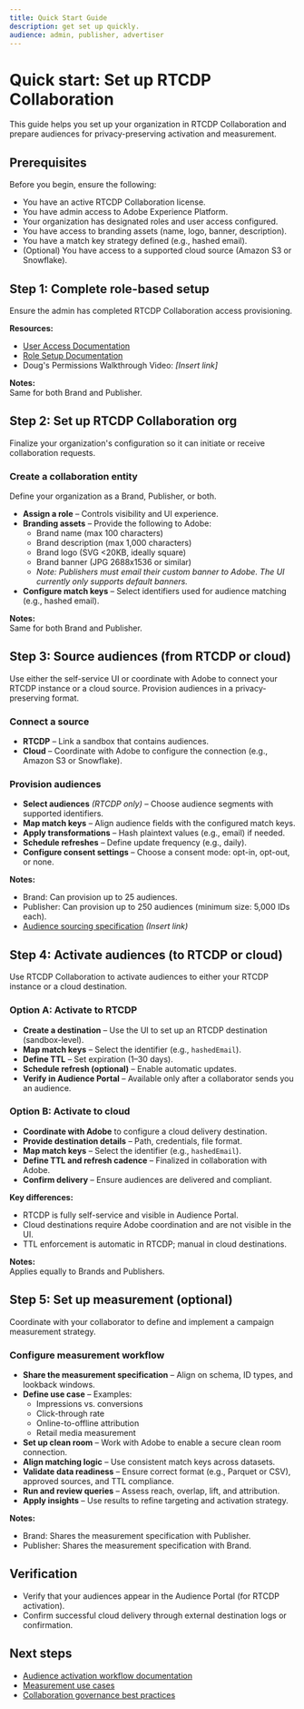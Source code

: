 ```yaml
---
title: Quick Start Guide
description: get set up quickly.
audience: admin, publisher, advertiser
---
```

# Quick start: Set up RTCDP Collaboration

This guide helps you set up your organization in RTCDP Collaboration and prepare audiences for privacy-preserving activation and measurement.

## Prerequisites

Before you begin, ensure the following:

- You have an active RTCDP Collaboration license.
- You have admin access to Adobe Experience Platform.
- Your organization has designated roles and user access configured.
- You have access to branding assets (name, logo, banner, description).
- You have a match key strategy defined (e.g., hashed email).
- (Optional) You have access to a supported cloud source (Amazon S3 or Snowflake).

## Step 1: Complete role-based setup

Ensure the admin has completed RTCDP Collaboration access provisioning.

**Resources:**

- [User Access Documentation](https://experienceleague.adobe.com/en/docs/real-time-cdp-collaboration/using/permissions/manage-user-access)
- [Role Setup Documentation](https://experienceleague.adobe.com/en/docs/real-time-cdp-collaboration/using/permissions/manage-roles)
- Doug's Permissions Walkthrough Video: _[Insert link]_

**Notes:**  
Same for both Brand and Publisher.

## Step 2: Set up RTCDP Collaboration org

Finalize your organization's configuration so it can initiate or receive collaboration requests.

### Create a collaboration entity

Define your organization as a Brand, Publisher, or both.

- **Assign a role** – Controls visibility and UI experience.
- **Branding assets** – Provide the following to Adobe:
  - Brand name (max 100 characters)
  - Brand description (max 1,000 characters)
  - Brand logo (SVG <20KB, ideally square)
  - Brand banner (JPG 2688x1536 or similar)
  - _Note: Publishers must email their custom banner to Adobe. The UI currently only supports default banners._
- **Configure match keys** – Select identifiers used for audience matching (e.g., hashed email).

**Notes:**  
Same for both Brand and Publisher.

## Step 3: Source audiences (from RTCDP or cloud)

Use either the self-service UI or coordinate with Adobe to connect your RTCDP instance or a cloud source. Provision audiences in a privacy-preserving format.

### Connect a source

- **RTCDP** – Link a sandbox that contains audiences.
- **Cloud** – Coordinate with Adobe to configure the connection (e.g., Amazon S3 or Snowflake).

### Provision audiences

- **Select audiences** *(RTCDP only)* – Choose audience segments with supported identifiers.
- **Map match keys** – Align audience fields with the configured match keys.
- **Apply transformations** – Hash plaintext values (e.g., email) if needed.
- **Schedule refreshes** – Define update frequency (e.g., daily).
- **Configure consent settings** – Choose a consent mode: opt-in, opt-out, or none.

**Notes:**

- Brand: Can provision up to 25 audiences.
- Publisher: Can provision up to 250 audiences (minimum size: 5,000 IDs each).
- [Audience sourcing specification](#) _(Insert link)_

## Step 4: Activate audiences (to RTCDP or cloud)

Use RTCDP Collaboration to activate audiences to either your RTCDP instance or a cloud destination.

### Option A: Activate to RTCDP

- **Create a destination** – Use the UI to set up an RTCDP destination (sandbox-level).
- **Map match keys** – Select the identifier (e.g., `hashedEmail`).
- **Define TTL** – Set expiration (1–30 days).
- **Schedule refresh (optional)** – Enable automatic updates.
- **Verify in Audience Portal** – Available only after a collaborator sends you an audience.

### Option B: Activate to cloud

- **Coordinate with Adobe** to configure a cloud delivery destination.
- **Provide destination details** – Path, credentials, file format.
- **Map match keys** – Select the identifier (e.g., `hashedEmail`).
- **Define TTL and refresh cadence** – Finalized in collaboration with Adobe.
- **Confirm delivery** – Ensure audiences are delivered and compliant.

**Key differences:**

- RTCDP is fully self-service and visible in Audience Portal.
- Cloud destinations require Adobe coordination and are not visible in the UI.
- TTL enforcement is automatic in RTCDP; manual in cloud destinations.

**Notes:**  
Applies equally to Brands and Publishers.

## Step 5: Set up measurement (optional)

Coordinate with your collaborator to define and implement a campaign measurement strategy.

### Configure measurement workflow

- **Share the measurement specification** – Align on schema, ID types, and lookback windows.
- **Define use case** – Examples:
  - Impressions vs. conversions
  - Click-through rate
  - Online-to-offline attribution
  - Retail media measurement
- **Set up clean room** – Work with Adobe to enable a secure clean room connection.
- **Align matching logic** – Use consistent match keys across datasets.
- **Validate data readiness** – Ensure correct format (e.g., Parquet or CSV), approved sources, and TTL compliance.
- **Run and review queries** – Assess reach, overlap, lift, and attribution.
- **Apply insights** – Use results to refine targeting and activation strategy.

**Notes:**

- Brand: Shares the measurement specification with Publisher.
- Publisher: Shares the measurement specification with Brand.

## Verification

- Verify that your audiences appear in the Audience Portal (for RTCDP activation).
- Confirm successful cloud delivery through external destination logs or confirmation.

## Next steps

- [Audience activation workflow documentation](#)  
- [Measurement use cases](#)  
- [Collaboration governance best practices](#)

